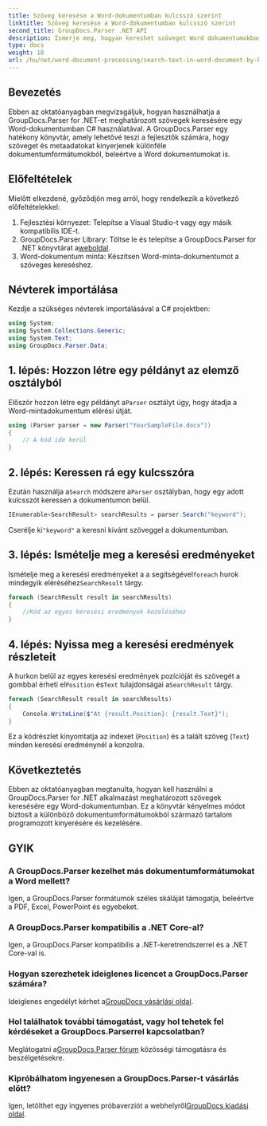 ```yaml
---
title: Szöveg keresése a Word-dokumentumban kulcsszó szerint
linktitle: Szöveg keresése a Word-dokumentumban kulcsszó szerint
second_title: GroupDocs.Parser .NET API
description: Ismerje meg, hogyan kereshet szöveget Word dokumentumokban a GroupDocs.Parser for .NET segítségével. Konkrét kulcsszavak hatékony kinyerése.
type: docs
weight: 18
url: /hu/net/word-document-processing/search-text-in-word-document-by-keyword/
---
```

## Bevezetés
Ebben az oktatóanyagban megvizsgáljuk, hogyan használhatja a GroupDocs.Parser for .NET-et meghatározott szövegek keresésére egy Word-dokumentumban C# használatával. A GroupDocs.Parser egy hatékony könyvtár, amely lehetővé teszi a fejlesztők számára, hogy szöveget és metaadatokat kinyerjenek különféle dokumentumformátumokból, beleértve a Word dokumentumokat is.
## Előfeltételek
Mielőtt elkezdené, győződjön meg arról, hogy rendelkezik a következő előfeltételekkel:
1. Fejlesztési környezet: Telepítse a Visual Studio-t vagy egy másik kompatibilis IDE-t.
2.  GroupDocs.Parser Library: Töltse le és telepítse a GroupDocs.Parser for .NET könyvtárat a[weboldal](https://releases.groupdocs.com/parser/net/).
3. Word-dokumentum minta: Készítsen Word-minta-dokumentumot a szöveges kereséshez.

## Névterek importálása
Kezdje a szükséges névterek importálásával a C# projektben:
```csharp
using System;
using System.Collections.Generic;
using System.Text;
using GroupDocs.Parser.Data;
```
## 1. lépés: Hozzon létre egy példányt az elemző osztályból
 Először hozzon létre egy példányt a`Parser` osztályt úgy, hogy átadja a Word-mintadokumentum elérési útját.
```csharp
using (Parser parser = new Parser("YourSampleFile.docx"))
{
    // A kód ide kerül
}
```
## 2. lépés: Keressen rá egy kulcsszóra
 Ezután használja a`Search` módszere a`Parser` osztályban, hogy egy adott kulcsszót keressen a dokumentumon belül.
```csharp
IEnumerable<SearchResult> searchResults = parser.Search("keyword");
```
 Cserélje ki`"keyword"` a keresni kívánt szöveggel a dokumentumban.
## 3. lépés: Ismételje meg a keresési eredményeket
 Ismételje meg a keresési eredményeket a a segítségével`foreach` hurok mindegyik eléréséhez`SearchResult` tárgy.
```csharp
foreach (SearchResult result in searchResults)
{
    //Kód az egyes keresési eredmények kezeléséhez
}
```
## 4. lépés: Nyissa meg a keresési eredmények részleteit
 A hurkon belül az egyes keresési eredmények pozícióját és szövegét a gombbal érheti el`Position` és`Text` tulajdonságai a`SearchResult` tárgy.
```csharp
foreach (SearchResult result in searchResults)
{
    Console.WriteLine($"At {result.Position}: {result.Text}");
}
```
Ez a kódrészlet kinyomtatja az indexet (`Position`) és a talált szöveg (`Text`) minden keresési eredménynél a konzolra.

## Következtetés
Ebben az oktatóanyagban megtanulta, hogyan kell használni a GroupDocs.Parser for .NET alkalmazást meghatározott szövegek keresésére egy Word-dokumentumban. Ez a könyvtár kényelmes módot biztosít a különböző dokumentumformátumokból származó tartalom programozott kinyerésére és kezelésére.

## GYIK
### A GroupDocs.Parser kezelhet más dokumentumformátumokat a Word mellett?
Igen, a GroupDocs.Parser formátumok széles skáláját támogatja, beleértve a PDF, Excel, PowerPoint és egyebeket.
### A GroupDocs.Parser kompatibilis a .NET Core-al?
Igen, a GroupDocs.Parser kompatibilis a .NET-keretrendszerrel és a .NET Core-val is.
### Hogyan szerezhetek ideiglenes licencet a GroupDocs.Parser számára?
 Ideiglenes engedélyt kérhet a[GroupDocs vásárlási oldal](https://purchase.groupdocs.com/temporary-license/).
### Hol találhatok további támogatást, vagy hol tehetek fel kérdéseket a GroupDocs.Parserrel kapcsolatban?
 Meglátogatni a[GroupDocs.Parser fórum](https://forum.groupdocs.com/c/parser/17) közösségi támogatásra és beszélgetésekre.
### Kipróbálhatom ingyenesen a GroupDocs.Parser-t vásárlás előtt?
 Igen, letölthet egy ingyenes próbaverziót a webhelyről[GroupDocs kiadási oldal](https://releases.groupdocs.com/).
